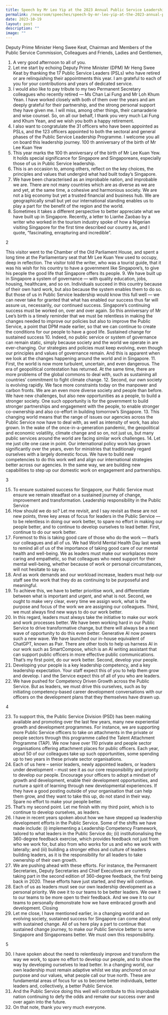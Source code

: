 ```yaml
---
title: Speech by Mr Leo Yip at the 2023 Annual Public Service Leadership Ceremony
permalink: /newsroom/speeches/speech-by-mr-leo-yip-at-the-2023-annual-public-service-leadership-ceremony/
date: 2023-10-19
layout: post
description: ""
image: ""
---
```

Deputy Prime Minister Heng Swee Keat,
Chairman and Members of the Public Service Commission,
Colleagues and Friends,
Ladies and Gentlemen,
1. A very good afternoon to all of you.
2. Let me start by echoing Deputy Prime Minister (DPM) Mr Heng Swee Keat by
thanking the 17 Public Service Leaders (PSLs) who have retired or are
relinquishing their appointments this year. I am grateful to each of you for your
contributions and years of dedicated service.
3. I would also like to pay tribute to my two Permanent Secretary colleagues who
recently retired — Ms Chan Lai Fung and Mr Loh Khum Yean. I have worked
closely with both of them over the years and am deeply grateful for their
partnership, and the strong personal support they have given me. I will miss,
among other things, their camaraderie and wise counsel. So, on all our behalf, I
thank you very much Lai Fung and Khum Yean, and we wish you both a happy
retirement.
4. I also want to congratulate the 31 officers who have been appointed as PSLs,
and the 123 officers appointed to both the sectoral and general phases of the
Public Service Leadership Programme. I welcome you all on board this
leadership journey.
100 th anniversary of the birth of Mr Lee Kuan Yew
5. This year marks the 100 th anniversary of the birth of Mr Lee Kuan Yew. It holds
special significance for Singapore and Singaporeans, especially those of us in
Public Service leadership.
6. This is an occasion to, among others, reflect on the key choices, the principles
and values that undergird what had built today’s Singapore.
7. We have been characterised as an improbable nation, and improbable we are.
There are not many countries which are as diverse as we are and yet, at the
same time, a cohesive and harmonious society. We are not a big economy but
yet a trusted financial and business hub. We are geographically small but yet our
international standing enables us to play a part for the benefit of the region and
the world.
8. Sometimes it takes a different perspective to better appreciate what we have built
up in Singapore. Recently, a letter to Lianhe Zaobao by a writer who worked in
the tourism industry spoke of how a Nigerian visiting Singapore for the first time
described our country as, and I quote, “fascinating, enrapturing and incredible”.

2

This visitor went to the Chamber of the Old Parliament House, and spent a long
time at the Parliamentary seat that Mr Lee Kuan Yew used to occupy, deep in
reflection. The visitor told the writer, who was a tourist guide, that it was his wish
for his country to have a government like Singapore’s, to give his people the good
life that Singapore offers its people.
9. We have built up in Singapore a system of governance — with quality education,
jobs, housing, healthcare, and so on. Individuals succeed in this country because
of their own hard work, but also because the system enables them to do so. But
those of us in Public Service leadership would know this full well — we can never
take for granted that what has enabled our success thus far will assure us,
necessarily, our continued success. Singapore’s continuing success must be
worked on, over and over again. So this anniversary of Mr Lee’s birth is a timely
reminder that we must be relentless in making the changes needed to improve
our policies but also to improve the Public Service, a point that DPM made
earlier, so that we can continue to create the conditions for our people to have a
good life.
Sustained change for sustained success
10. Indeed, no public service or system of governance can remain static, simply
because society and the world we operate in are ever-changing. Our strategies
and policies must keep evolving, even though our principles and values of
governance remain. And this is apparent when we look at the changes happening
around the world and in Singapore.
11. First, the world is now more turbulent, uncertain, and even dangerous. The era of
geopolitical contestation has returned. At the same time, there are more
problems of the global commons to deal with, such as sustaining all countries’
commitment to fight climate change.
12. Second, our own society is evolving rapidly. We face more constraints today on
the manpower and carbon fronts. We are an even more diverse society and
people than before. We have new challenges, but also new opportunities as a
people, to build a stronger society. One such opportunity is for the government to
build stronger partnerships and engagement with the people, to enable stronger
co-ownership and also co-effort in building tomorrow’s Singapore.
13. This changing world means that the range of issues our agencies across the
Public Service now have to deal with, as well as intensity of work, has also
grown. In the wake of the once-in-a-generation pandemic, the geopolitical and
economic volatility, climate change and so on, not just us, but many public
services around the world are facing similar work challenges.
14. Let me just cite one case in point. Our international policy work has grown
significantly over the years, even for ministries that traditionally regard ourselves
with a largely domestic focus. We have to build new competencies to do this work
well and align our international strategies better across our agencies. In the same
way, we are building new capabilities to step up our domestic work on
engagement and partnerships.

3

15. To ensure sustained success for Singapore, our Public Service must ensure we
remain steadfast on a sustained journey of change, improvement and
transformation.
Leadership responsibility in the Public Service
16. How should we do so? Let me revisit, and I say revisit as these are not new
points, three key areas of focus for leaders in the Public Service — to be
relentless in doing our work better, to spare no effort in making our people better,
and to continue to develop ourselves to lead better.
First, continue to do our work better.
17. Foremost to this is taking good care of those who do the work — that’s our
colleagues and all of us. We had World Mental Health Day last week to remind all
of us of the importance of taking good care of our mental health and well-being.
We as leaders must make our workplaces more caring and empathetic, so that
colleagues who need support for their mental well-being, whether because of
work or personal circumstances, will not hesitate to say so.
18. And as work demands and our workload increase, leaders must help our staff
see the work that they do as continuing to be purposeful and meaningful.
19. To achieve this, we have to better prioritise work, and differentiate between what
is important and urgent, and what is not. Second, we ought to make very clear,
every time we assign work, what is the purpose and focus of the work we are
assigning our colleagues. Third, we must always find new ways to do our work
better.
20. In this regard, leaders must always take the initiative to make our work and work
processes better. We have been working hard in our Public Service to drive
transformative change, but there will always be a next wave of opportunity to do
this even better. Generative AI now powers such a new wave. We have launched
our in-house equivalent of ChatGPT, known as Pair. There are other tools to help
us harness AI in our work such as SmartCompose, which is an AI writing
assistant that can support public officers in more effective public communications.
That’s my first point, do our work better.
Second, develop your people.
21. Developing your people is a key leadership competency, and a key leadership
expectation. Your staff expect this of you to help them grow and develop. I and
the Service expect this of all of you who are leaders.
22. We have pushed for Competency Driven Growth across the Public Service. But
as leaders, we must drive this ourselves, such as by initiating competency-based
career development conversations with our officers on the development plans
that they themselves have drawn up.

4

23. To support this, the Public Service Division (PSD) has been making available and
promoting over the last few years, many new experiential growth and
development programmes. For instance, we are supporting more Public Service
officers to take on attachments in the private or people sectors through this
programme called the Talent Attachment Programme (TAP). We now have over
110 private and people sector organisations offering attachment places for public
officers. Each year, about 50 of our colleagues take up such opportunities, some
spending up to two years in these private sector organisations.
24. Each of us here – senior leaders, newly appointed leaders, or leaders under
development – must see it as our core responsibility and priority to develop our
people. Encourage your officers to adopt a mindset of growth and development,
enable their development opportunities, and nurture a spirit of learning through
new developmental experiences. If they have a good posting outside of your
organisation that can help them grow, and they want to take this up, do not stand
in their way. Spare no effort to make your people better.
25. That’s my second point. Let me finish with my third point, which is to continue to
develop ourselves, as leaders.
26. I have in recent years spoken about how we have stepped up leadership
development efforts in the Public Service. Some of the shifts we have made
include:
(i) implementing a Leadership Competency Framework, tailored to what
leaders in the Public Service do;
(ii) institutionalising the 360-degree feedback exercise, which provides
feedback not just from who we work for, but also from who works for us
and who we work with laterally; and
(iii) building a stronger ethos and culture of leaders building leaders, as it is
the responsibility for all leaders to take ownership of their own growth.
27. We are pushing ahead with these efforts. For instance, the Permanent
Secretaries, Deputy Secretaries and Chief Executives are currently taking part in
the second edition of 360-degree feedback, the first being back in 2020. These
efforts have just started, and they will continue.
28. Each of us as leaders must see our own leadership development as a personal
priority. We owe it to our teams to be better leaders. We owe it to our teams to be
more open to their feedback. And we owe it to our teams to personally
demonstrate how we have embraced growth and development.
Closing
29. Let me close, I have mentioned earlier, in a changing world and an evolving
society, sustained success for Singapore can come about only with sustained
change. All of us here play a part to continue that sustained change journey, to
make our Public Service better to serve Singapore and Singaporeans better. We
must own this responsibility.

5

30. I have spoken about the need to relentlessly improve and transform the way we
work, to spare no effort to develop our people, and to show the way by
developing ourselves to lead better. In a changing world, our own leadership
must remain adaptive whilst we stay anchored on our purpose and our values,
what people call our true north. These are fundamental areas of focus for us to
become better individuals, better leaders and, collectively, a better Public
Service.
31. And the Public Service doing this well will contribute to this improbable nation
continuing to defy the odds and remake our success over and over again into the
future.
32. On that note, thank you very much everyone.
